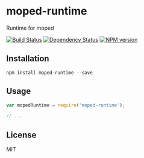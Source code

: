 # moped-runtime

Runtime for moped

[![Build Status](https://img.shields.io/travis/mopedjs/moped-runtime/master.svg)](https://travis-ci.org/mopedjs/moped-runtime)
[![Dependency Status](https://img.shields.io/david/mopedjs/moped-runtime/master.svg)](http://david-dm.org/mopedjs/moped-runtime)
[![NPM version](https://img.shields.io/npm/v/moped-runtime.svg)](https://www.npmjs.org/package/moped-runtime)

## Installation

```
npm install moped-runtime --save
```

## Usage

```js
var mopedRuntime = require('moped-runtime');

// ...
```

## License

MIT
